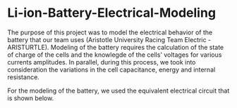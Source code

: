 # Li-ion-Battery-Electrical-Modeling

The purpose of this project was to model the electrical behavior of the battery that our team uses (Aristotle University Racing Team Electric - ARISTURTLE). Modeling of the battery requires the calculation of the state of charge of the cells and the knowlegde of the cells' voltages for various currents amplitudes. In parallel, during this process, we took into consideration the variations in the cell capacitance, energy and internal resistance.

For the modeling of the battery, we used the equivalent electrical circuit that is shown below.



